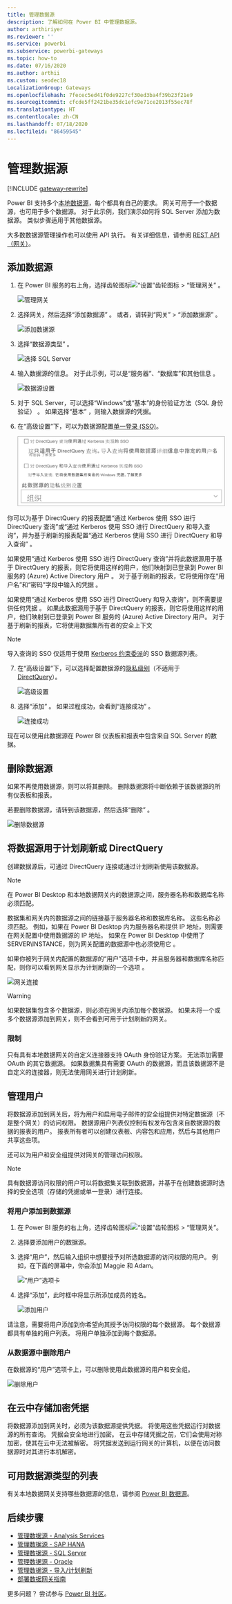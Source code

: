 ```yaml
---
title: 管理数据源
description: 了解如何在 Power BI 中管理数据源。
author: arthiriyer
ms.reviewer: ''
ms.service: powerbi
ms.subservice: powerbi-gateways
ms.topic: how-to
ms.date: 07/16/2020
ms.author: arthii
ms.custom: seodec18
LocalizationGroup: Gateways
ms.openlocfilehash: 7fecec5ed41f0de9227cf30ed3ba4f39b23f21e9
ms.sourcegitcommit: cfcde5ff2421be35dc1efc9e71ce2013f55ec78f
ms.translationtype: HT
ms.contentlocale: zh-CN
ms.lasthandoff: 07/18/2020
ms.locfileid: "86459545"
---
```

# <a name="manage-data-sources"></a>管理数据源

[!INCLUDE [gateway-rewrite](../includes/gateway-rewrite.md)]

Power BI 支持多个[本地数据源](power-bi-data-sources.md)，每个都具有自己的要求。 网关可用于一个数据源，也可用于多个数据源。 对于此示例，我们演示如何将 SQL Server 添加为数据源。 类似步骤适用于其他数据源。

大多数数据源管理操作也可以使用 API 执行。 有关详细信息，请参阅 [REST API（网关）](/rest/api/power-bi/gateways)。

## <a name="add-a-data-source"></a>添加数据源

1. 在 Power BI 服务的右上角，选择齿轮图标![“设置”齿轮图标](media/service-gateway-data-sources/icon-gear.png) > “管理网关”  。

    ![管理网关](media/service-gateway-data-sources/manage-gateways.png)

2. 选择网关，然后选择“添加数据源”  。 或者，请转到“网关”   > “添加数据源”  。

    ![添加数据源](media/service-gateway-data-sources/add-data-source.png)

3. 选择“数据源类型”  。

    ![选择 SQL Server](media/service-gateway-data-sources/select-sql-server.png)

4. 输入数据源的信息。 对于此示例，可以是“服务器”、“数据库”和其他信息   。 

    ![数据源设置](media/service-gateway-data-sources/data-source-settings.png)

5. 对于 SQL Server，可以选择“Windows”或“基本”的身份验证方法（SQL 身份验证）    。 如果选择“基本”  ，则输入数据源的凭据。

6. 在“高级设置”下，可以为数据源配置[单一登录 (SSO)](service-gateway-sso-overview.md)。 

    ![高级设置](media/service-gateway-data-sources/advanced-settings-02.png)

你可以为基于 DirectQuery 的报表配置“通过 Kerberos 使用 SSO 进行 DirectQuery 查询”或“通过 Kerberos 使用 SSO 进行 DirectQuery 和导入查询”，并为基于刷新的报表配置“通过 Kerberos 使用 SSO 进行 DirectQuery 和导入查询”    。

如果使用“通过 Kerberos 使用 SSO 进行 DirectQuery 查询”并将此数据源用于基于 DirectQuery 的报表，则它将使用这样的用户，他们映射到已登录到 Power BI 服务的 (Azure) Active Directory 用户  。 对于基于刷新的报表，它将使用你在“用户名”和“密码”字段中输入的凭据   。

如果使用“通过 Kerberos 使用 SSO 进行 DirectQuery 和导入查询”，则不需要提供任何凭据  。 如果此数据源用于基于 DirectQuery 的报表，则它将使用这样的用户，他们映射到已登录到 Power BI 服务的 (Azure) Active Directory 用户。  对于基于刷新的报表，它将使用数据集所有者的安全上下文

> [!NOTE]
>导入查询的 SSO 仅适用于使用 [Kerberos 约束委派](service-gateway-sso-kerberos.md)的 SSO 数据源列表。

7. 在“高级设置”下，可以选择配置数据源的[隐私级别](https://support.office.com/article/Privacy-levels-Power-Query-CC3EDE4D-359E-4B28-BC72-9BEE7900B540)（不适用于 [DirectQuery](desktop-directquery-about.md)）。

    ![高级设置](media/service-gateway-data-sources/advanced-settings.png)

8. 选择“添加”  。 如果过程成功，会看到“连接成功”  。

    ![连接成功](media/service-gateway-data-sources/connection-successful.png)

现在可以使用此数据源在 Power BI 仪表板和报表中包含来自 SQL Server 的数据。

## <a name="remove-a-data-source"></a>删除数据源

如果不再使用数据源，则可以将其删除。 删除数据源将中断依赖于该数据源的所有仪表板和报表。

若要删除数据源，请转到该数据源，然后选择“删除”  。

![删除数据源](media/service-gateway-data-sources/remove-data-source.png)

## <a name="use-the-data-source-for-scheduled-refresh-or-directquery"></a>将数据源用于计划刷新或 DirectQuery

创建数据源后，可通过 DirectQuery 连接或通过计划刷新使用该数据源。

> [!NOTE]
>在 Power BI Desktop 和本地数据网关内的数据源之间，服务器名称和数据库名称必须匹配。

数据集和网关内的数据源之间的链接基于服务器名称和数据库名称。 这些名称必须匹配。 例如，如果在 Power BI Desktop 内为服务器名称提供 IP 地址，则需要在网关配置中使用数据源的 IP 地址。 如果在 Power BI Desktop 中使用了 SERVER\INSTANCE，则为网关配置的数据源中也必须使用它  。

如果你被列于网关内配置的数据源的“用户”选项卡中，并且服务器和数据库名称匹配，则你可以看到网关显示为计划刷新的一个选项  。

![网关连接](media/service-gateway-data-sources/gateway-connection.png)

> [!WARNING]
> 如果数据集包含多个数据源，则必须在网关内添加每个数据源。 如果未将一个或多个数据源添加到网关，则不会看到可用于计划刷新的网关。

### <a name="limitations"></a>限制

只有具有本地数据网关的自定义连接器支持 OAuth 身份验证方案。 无法添加需要 OAuth 的其它数据源。 如果数据集具有需要 OAuth 的数据源，而且该数据源不是自定义的连接器，则无法使用网关进行计划刷新。

## <a name="manage-users"></a>管理用户

将数据源添加到网关后，将为用户和启用电子邮件的安全组提供对特定数据源（不是整个网关）的访问权限。 数据源用户列表仅控制有权发布包含来自数据源的数据的报表的用户。 报表所有者可以创建仪表板、内容包和应用，然后与其他用户共享这些项。

还可以为用户和安全组提供对网关的管理访问权限。

> [!NOTE]
> 具有数据源访问权限的用户可以将数据集关联到数据源，并基于在创建数据源时选择的安全选项（存储的凭据或单一登录）进行连接。

### <a name="add-users-to-a-data-source"></a>将用户添加到数据源

1. 在 Power BI 服务的右上角，选择齿轮图标![“设置”齿轮图标](media/service-gateway-data-sources/icon-gear.png) > “管理网关”。

2. 选择要添加用户的数据源。

3. 选择“用户”，然后输入组织中想要授予对所选数据源的访问权限的用户。 例如，在下面的屏幕中，你会添加 Maggie 和 Adam。

    ![“用户”选项卡](media/service-gateway-data-sources/users-tab.png)

4. 选择“添加”，此时框中将显示所添加成员的姓名。

    ![添加用户](media/service-gateway-data-sources/add-user.png)

请注意，需要将用户添加到你希望向其授予访问权限的每个数据源。 每个数据源都具有单独的用户列表。 将用户单独添加到每个数据源。

### <a name="remove-users-from-a-data-source"></a>从数据源中删除用户

在数据源的“用户”选项卡上，可以删除使用此数据源的用户和安全组。

![删除用户](media/service-gateway-data-sources/remove-user.png)

## <a name="store-encrypted-credentials-in-the-cloud"></a>在云中存储加密凭据

将数据源添加到网关时，必须为该数据源提供凭据。 将使用这些凭据运行对数据源的所有查询。 凭据会安全地进行加密。 在云中存储凭据之前，它们会使用对称加密，使其在云中无法被解密。 将凭据发送到运行网关的计算机，以便在访问数据源时对其进行本机解密。

## <a name="list-of-available-data-source-types"></a>可用数据源类型的列表

有关本地数据网关支持哪些数据源的信息，请参阅 [Power BI 数据源](power-bi-data-sources.md)。

## <a name="next-steps"></a>后续步骤

* [管理数据源 - Analysis Services](service-gateway-enterprise-manage-ssas.md)
* [管理数据源 - SAP HANA](service-gateway-enterprise-manage-sap.md)
* [管理数据源 - SQL Server](service-gateway-enterprise-manage-sql.md)
* [管理数据源 - Oracle](service-gateway-onprem-manage-oracle.md)
* [管理数据源 - 导入/计划刷新](service-gateway-enterprise-manage-scheduled-refresh.md)
* [部署数据网关指南](service-gateway-deployment-guidance.md)

更多问题？ 尝试参与 [Power BI 社区](https://community.powerbi.com/)。

